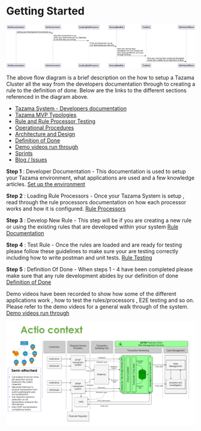 # Getting Started

![getting_started](/Images/Getting_Started.png)

The above flow diagram is a brief description on the how to setup a Tazama Cluster all the way from the developers documentation through to creating a rule to the definition of done. Below are the links to the different sections referenced in the diagram above.

- [Tazama System - Developers documentation](./01-Developer-Documentation/01-Tazama-System-Developers-Documentation.md)
- [Tazama MVP Typologies](https://frmscoe.atlassian.net/wiki/spaces/FRMS/pages/1740892/Actio+MVP+Typologies)
- [Rule and Rule Processor Testing](https://frmscoe.atlassian.net/wiki/spaces/FRMS/pages/1742169/Rule+and+Rule+Processor+Testing)
- [Operational Procedures](https://frmscoe.atlassian.net/wiki/spaces/FRMS/pages/8323073/Operational+Procedures)
- [Architecture and Design](https://frmscoe.atlassian.net/wiki/spaces/FRMS/pages/1737536/Architecture+and+Design)
- [Definition of Done](https://frmscoe.atlassian.net/wiki/spaces/FRMS/pages/1742187/Definition+of+Done)
- [Demo videos run through](https://frmscoe.atlassian.net/wiki/spaces/FRMS/pages/1742295/Demo+videos+run+through)
- [Sprints](https://frmscoe.atlassian.net/wiki/spaces/FRMS/pages/48398337/Sprints)
- [Blog / Issues](https://frmscoe.atlassian.net/wiki/spaces/FRMS/pages/68452353)

**Step 1** : Developer Documentation - This documentation is used to setup your Tazama environment, what applications are used and a few knowledge articles. [Set up the environment](https://frmscoe.atlassian.net/wiki/spaces/FRMS/pages/1739872/Set+up+the+environment)

**Step 2** : Loading Rule Processors - Once your Tazama System is setup , read through the rule processors documentation on how each processor works and how it is configured. [Rule Processors](https://frmscoe.atlassian.net/wiki/spaces/FRMS/pages/1742143/Documentation)

**Step 3** : Develop New Rule - This step will be if you are creating a new rule or using the existing rules that are developed within your system [Rule Documentation](https://frmscoe.atlassian.net/wiki/spaces/FRMS/pages/1739869/Rule+Documentation)

**Step 4** : Test Rule - Once the rules are loaded and are ready for testing please follow these guidelines to make sure your are testing correctly including how to write postman and unit tests. [Rule Testing](https://frmscoe.atlassian.net/wiki/spaces/FRMS/pages/1742169/Rule+and+Rule+Processor+Testing)

**Step 5** : Definition Of Done - When steps 1 - 4 have been completed please make sure that any rule development abides by our definition of done [Definition of Done](https://frmscoe.atlassian.net/wiki/spaces/FRMS/pages/1742187/Definition+of+Done)

Demo videos have been recorded to show how some of the different applications work , how to test the rules/processors , E2E testing and so on. Please refer to the demo videos for a general walk through of the system. [Demo videos run through](https://frmscoe.atlassian.net/wiki/spaces/FRMS/pages/1742295/Demo+videos+run+through)

![Tazama_Context](/Images/Tazama_context.png)
